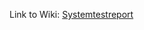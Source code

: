 Link to Wiki: [Systemtestreport](https://github.com/WAntonia/TINF18C_Team_3_DD2AML-Converter/wiki/Systemtestreport)
